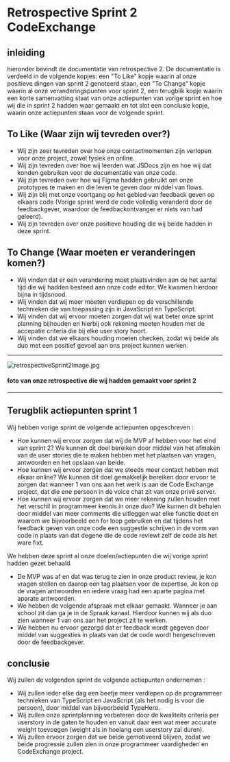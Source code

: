 # Retrospective Sprint 2 CodeExchange

## inleiding
hieronder bevindt de documentatie van retrospective 2. De documentatie is verdeeld in de volgende kopjes: een "To Like" kopje waarin al onze  positieve dingen van sprint 2 genoteerd staan, een "To Change" kopje waarin al onze veranderingspunten voor sprint 2, een terugblik kopje waarin een korte samenvatting staat van onze actiepunten van vorige sprint en hoe wij die in sprint 2 hadden waar gemaakt en tot slot een conclusie kopje, waarin onze actiepunten staan voor de volgende sprint.

## To Like (Waar zijn wij tevreden over?)
- Wij zijn zeer tevreden over hoe onze contactmomenten zijn verlopen voor onze project, zowel fysiek en online.
- Wij zijn tevreden over hoe wij leerden wat JSDocs zijn en hoe wij dat konden gebruiken voor de documentatie van onze code.
- Wij zijn tevreden over hoe wij Figma hadden gebruikt om onze prototypes te maken en die leven te geven door middel van flows.
- Wij zijn blij met onze voortgang op het gebied van feedback geven op elkaars code (Vorige sprint werd de code volledig veranderd door de feedbackgever, waardoor de feedbackontvanger er niets van had geleerd).
- Wij zijn tevreden over onze positieve houding die wij beide hadden in deze sprint.

## To Change (Waar moeten er veranderingen komen?)
- Wij vinden dat er een verandering moet plaatsvinden aan de het aantal tijd die wij hadden besteed aan onze code editor. We kwamen hierdoor bijna in tijdsnood.
- Wij vinden dat wij meer moeten verdiepen op de verschillende technieken die van toepassing zijn in JavaScript en TypeScript.
- Wij vinden dat wij ervoor moeten zorgen dat wij wat beter onze sprint planning bijhouden en hierbij ook rekening moeten houden met de accepatie criteria die bij elke user story hoort.
- Wij vinden dat we elkaars houding moeten checken, zodat wij beide als duo met een positief gevoel aan ons project kunnen werken.

---
![retrospectiveSprint2Image.jpg](/sprint2RetrospectiveImage.jpg)
#### foto van onze retrospective die wij hadden gemaakt voor sprint 2
---

## Terugblik actiepunten sprint 1
Wij hebben vorige sprint de volgende actiepunten opgeschreven :
- Hoe kunnen wij ervoor zorgen dat wij de MVP af hebben voor het eind van sprint 2? We kunnen dit doel bereiken door middel van het afmaken van de user stories die te maken hebben met het plaatsen van vragen, antwoorden en het opslaan van beide.
- Hoe kunnen wij ervoor zorgen dat we steeds meer contact hebben met elkaar online? We kunnen dit doel gemakkelijk bereiken door ervoor te zorgen dat wanneer 1 van ons aan het werk is aan de Code Exchange project, dat die ene persoon in de voice chat zit van onze privé server.
- Hoe kunnen wij ervoor zorgen dat we meer rekening zullen houden met het verschil in programmeer kennis in onze duo? We kunnen dit behalen door middel van meer comments die uitleggen wat elke functie doet en waarom we bijvoorbeeld een for loop gebruiken en dat tijdens het feedback geven van onze code een suggestie schrijven in de vorm van code in plaats van dat degene die de code reviewt zelf de code als het ware fixt.

We hebben deze sprint al onze doelen/actiepunten die wij vorige sprint hadden gezet behaald.

- De MVP was af en dat was terug te zien in onze product review, je kon vragen stellen en daarop een tag plaatsen voor de expertise, Je kon op de vragen antwoorden en iedere vraag had een aparte pagina met aparate antwoorden.
- We hebben de volgende afspraak met elkaar gemaakt. Wanneer je aan school zit dan ga je in de Spraak kanaal. Hierdoor kunnen wij als duo zien wanneer 1 van ons aan het project zit te werken.
- We hebben nu ervoor gezorgd dat er feedback wordt gegeven door middel van suggesties in plaats van dat de code wordt hergeschreven door de feedbackgever.

## conclusie
Wij zullen de volgenden sprint de volgende actiepunten ondernemen :
- Wij zullen ieder elke dag een beetje meer verdiepen op de programmeer technieken van TypeScript en JavaScript (als het nodig is voor die persoon), door middel van bijvoorbeeld TypeHero.
- Wij zullen onze sprintplanning verbeteren door de kwaliteits criteria per userstory in de gaten te houden en vanuit daar een wat meer accurate weight toevoegen (weight als in hoelang een userstory zal duren).
- Wij zullen ervoor zorgen dat we beide gemotiveerd blijven, zodat we beide progressie zullen zien in onze programmeer vaardigheden en CodeExchange project. 

